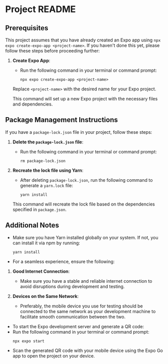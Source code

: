 # Project README

## Prerequisites

This project assumes that you have already created an Expo app using `npx expo create-expo-app <project-name>`. If you haven't done this yet, please follow these steps before proceeding further:

1. **Create Expo App**:
   - Run the following command in your terminal or command prompt:
     ```
     npx expo create-expo-app <project-name>
     ```
   Replace `<project-name>` with the desired name for your Expo project.

   This command will set up a new Expo project with the necessary files and dependencies.

## Package Management Instructions

If you have a `package-lock.json` file in your project, follow these steps:

1. **Delete the `package-lock.json` file**:
   - Run the following command in your terminal or command prompt:
     ```
     rm package-lock.json
     ```

2. **Recreate the lock file using Yarn**:
   - After deleting `package-lock.json`, run the following command to generate a `yarn.lock` file:
     ```
     yarn install
     ```

   This command will recreate the lock file based on the dependencies specified in `package.json`.

## Additional Notes

- Make sure you have Yarn installed globally on your system. If not, you can install it via npm by running:
     ```
     yarn install
     ```
- For a seamless experience, ensure the following:
1. **Good Internet Connection**:
   - Make sure you have a stable and reliable internet connection to avoid disruptions during development and testing.

2. **Devices on the Same Network**:
   - Preferably, the mobile device you use for testing should be connected to the same network as your development machine to facilitate smooth communication between the two.

- To start the Expo development server and generate a QR code:
- Run the following command in your terminal or command prompt:
  ```
  npx expo start
  ```
- Scan the generated QR code with your mobile device using the Expo Go app to open the project on your device.

